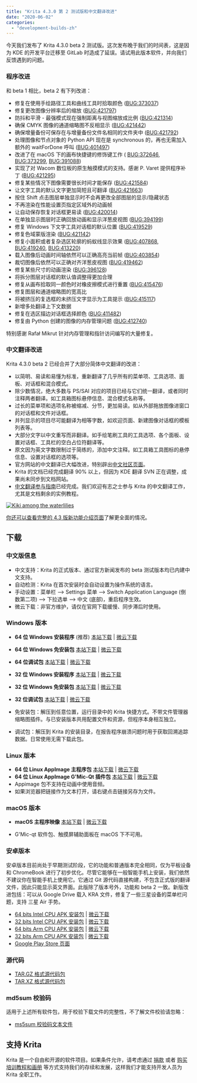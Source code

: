 ```yaml
---
title: "Krita 4.3.0 第 2 测试版和中文翻译改进"
date: "2020-06-02"
categories: 
  - "development-builds-zh"
---
```


今天我们发布了 Krita 4.3.0 beta 2 测试版。这次发布晚于我们的时间表，这是因为 KDE 的开发平台迁移至 GitLab 时造成了延误。请试用此版本软件，并向我们反馈遇到的问题。

### 程序改进

和 beta 1 相比，beta 2 有下列改进：

- 修复在使用手绘路径工具和曲线工具时拾取颜色 ([BUG:373037](https://bugs.kde.org/show_bug.cgi?id=373037))
- 修复更改图像分辨率后的缩放 ([BUG:421797](https://bugs.kde.org/show_bug.cgi?id=421797))
- 防抖和平滑 - 最强模式现在强制距离与视图缩放成比例 ([BUG:421314](https://bugs.kde.org/show_bug.cgi?id=421314))
- 确保 CMYK 图像的通道缩略图不反相显示 ([BUG:421442](https://bugs.kde.org/show_bug.cgi?id=421442))
- 确保增量备份可保存在与增量备份文件名相同的文件夹中 ([BUG:421792](https://bugs.kde.org/show_bug.cgi?id=421792))
- 处理图像和节点对象的 Python API 现在是 synchronous 的，再也无需加入额外的 waitForDone 呼叫 ([BUG:401497](https://bugs.kde.org/show_bug.cgi?id=401497))
- 改进了在 macOS 下的画布快捷键的修饰键工作 ( [BUG:372646](https://bugs.kde.org/show_bug.cgi?id=372646), [BUG:373299](https://bugs.kde.org/show_bug.cgi?id=373299), [BUG:391088](https://bugs.kde.org/show_bug.cgi?id=391088))
- 实现了对 Wacom 数位板的原生触摸模式的支持。感谢 P. Varet 提供程序补丁 ([BUG:421295](https://bugs.kde.org/show_bug.cgi?id=4221295))
- 修复某些情况下图像需要很长时间才能保存 ([BUG:421584](https://bugs.kde.org/show_bug.cgi?id=421584))
- 让文字工具的默认文字更加简短且可翻译 ([BUG:421663](https://bugs.kde.org/show_bug.cgi?id=421663))
- 按住 Shift 点击图层单独显示时不会再更改全部图层的显示/隐藏状态
- 不再渲染在性能设置页指定区域外的动画帧
- 让自动保存恢复对话框更易读 ([BUG:420014](https://bugs.kde.org/show_bug.cgi?id=420014))
- 在单独显示图层时正确回放动画和显示洋葱皮视图 ([BUG:394199](https://bugs.kde.org/show_bug.cgi?id=394199))
- 修复 Windows 下文字工具对话框的默认位置 ([BUG:419529](https://bugs.kde.org/show_bug.cgi?id=419529))
- 修复色域蒙版渲染 ([BUG:421142](https://bugs.kde.org/show_bug.cgi?id=421142))
- 修复小面积或者复杂选区轮廓的蚂蚁线显示效果 ([BUG:407868](https://bugs.kde.org/show_bug.cgi?id=407868), [BUG:419240](https://bugs.kde.org/show_bug.cgi?id=419240), [BUG:413220](https://bugs.kde.org/show_bug.cgi?id=413220))
- 载入图像后动画时间轴依然可以正确高亮当前帧 ([BUG:403854](https://bugs.kde.org/show_bug.cgi?id=403854))
- 裁切图像后依然可以正确对齐洋葱皮视图 ([BUG:419462](https://bugs.kde.org/show_bug.cgi?id=419462))
- 修复某些尺寸的动画渲染 ([BUG:396128](https://bugs.kde.org/show_bug.cgi?id=396128))
- 将拆分图层对话框的默认值调整得更加合理
- 修复从画布拾取同一颜色时对橡皮擦模式进行重置 ([BUG:415476](https://bugs.kde.org/show_bug.cgi?id=415476))
- 修复图层和通道缩略图的宽高比
- 将被挤压的复选框的未挤压文字显示为工具提示 ([BUG:415117](https://bugs.kde.org/show_bug.cgi?id=415117))
- 新增多处翻译上下文数据
- 修复在选区描边对话框选择颜色 ([BUG:411482](https://bugs.kde.org/show_bug.cgi?id=411482))
- 修复由 Python 创建的图像的内存管理问题 ([BUG:412740](https://bugs.kde.org/show_bug.cgi?id=412740))

特别感谢 Rafał Mikrut 针对内存管理和指针访问编写的大量修复。

### 中文翻译改进

Krita 4.3.0 beta 2 已经合并了大部分简体中文翻译的改进：

- 以简明、易读和易懂为标准，重新翻译了几乎所有的菜单项、工具选项、面板、对话框和混合模式。
- 除少数情况，绝大多数与 PS/SAI 对应的项目已经与它们统一翻译，或者同时注释两者翻译。如工具箱图标悬停信息、混合模式名称等。
- 过长的菜单项和选项名称被缩减、分节，更加易读。如从外部拖放图像进窗口的对话框和文件对话框。
- 并列显示的项目尽可能翻译为相等字数，如欢迎页面、新建图像对话框的模板列表等。
- 大部分文字以中文重写而非翻译。如手绘笔刷工具的工具选项、各个面板、设置对话框、工具栏的空白占位符翻译等。
- 原文因为英文字数限制过于简练的，添加中文注释。如工具箱工具图标的悬停信息、设置对话框的选项等。
- 官方网站的中文翻译已大幅改进，特别辟出[中文社区页面](https://krita.org/zh/get-involved-zh/overview-zh/)。
- Krita 的文档已经完成翻译 90% 以上，但因为 KDE 翻译 SVN 正在调整，成果尚未同步到文档网站。
- [中文翻译参与指南](https://krita.org/zh/get-involved-zh/krita-chinese-translation/)已经完成。我们欢迎有志之士参与 Krita 的中文翻译工作，尤其是文档剩余的实例教程。

[![Kiki among the waterlilies](/images/posts/2020/kiki_4.3.3_sm-1024x512.png)](https://krita.org/wp-content/uploads/2020/05/kiki_4.3.3_sm.png)

[你还可以查看完整的 4.3 版新功能介绍页面](https://krita.org/en/krita-4-3-release-notes/)了解更全面的情况。

## 下载

### 中文版信息

- 中文支持：Krita 的正式版本、通过官方新闻发布的 beta 测试版本均已内建中文支持。
- 自动检测：Krita 在首次安装时会自动设置为操作系统的语言。
- 手动设置：菜单栏 --> Settings 菜单 --> Switch Application Language (倒数第二项) --> 下拉选单 --> 中文 (底部)，重启程序生效。
- 微云下载：非官方维护，请仅在官网下载缓慢、同步滞后时使用。

### Windows 版本

- **64 位 Windows 安装程序** (推荐) [本站下载](https://download.kde.org/unstable/krita/4.3.0-beta2/krita-x64-4.3.0-beta2-setup.exe) | [微云下载](https://share.weiyun.com/60HLzj6I)
- **64 位 Windows 免安装包** [本站下载](https://download.kde.org/unstable/krita/4.3.0-beta2/krita-x64-4.3.0-beta2.zip) | [微云下载](https://share.weiyun.com/60HLzj6I)
- **64 位调试包** [本站下载](https://download.kde.org/unstable/krita/4.3.0-beta2/krita-x64-4.3.0-beta2-dbg.zip) | [微云下载](https://share.weiyun.com/60HLzj6I)

- **32 位 Windows 安装程序** [本站下载](https://download.kde.org/unstable/krita/4.3.0-beta2/krita-x86-4.3.0-beta2-setup.exe) | [微云下载](https://share.weiyun.com/Otvc2tpi)
- **32 位 Windows 免安装包** [本站下载](https://download.kde.org/unstable/krita/4.3.0-beta2/krita-x86-4.3.0-beta2.zip) | [微云下载](https://share.weiyun.com/Otvc2tpi)
- **32 位调试包** [本站下载](https://download.kde.org/unstable/krita/4.3.0-beta2/krita-x86-4.3.0-beta2-dbg.zip) | [微云下载](https://share.weiyun.com/Otvc2tpi)

- 免安装包：解压到任意位置，运行目录中的 Krita 快捷方式。不带文件管理器缩略图插件。与已安装版本共用配置文件和资源，但程序本身相互独立。
- 调试包：解压到 Krita 的安装目录，在报告程序崩溃问题时用于获取回溯追踪数据。日常使用无需下载此包。

### Linux 版本

- **64 位 Linux AppImage 主程序包** [本站下载](https://download.kde.org/unstable/krita/4.3.0-beta2/krita-4.3.0-beta2-x86_64.appimage) | [微云下载](https://share.weiyun.com/C0gZ6joR)
- **64 位 Linux AppImage G'Mic-Qt 插件包** [本站下载](https://download.kde.org/unstable/krita/4.3.0-beta2/gmic_krita_qt-x86_64.appimage) | [微云下载](https://share.weiyun.com/C0gZ6joR)
- Appimage 包不支持在动画中使用音频。
- 如果浏览器把链接作为文本打开，请右键点击链接另存为文件。

### macOS 版本

- **macOS 主程序映像** [本站下载](https://download.kde.org/unstable/krita/4.3.0-beta2/krita-4.3.0-beta2.dmg) | [微云下载](https://share.weiyun.com/gVg0CI53)

- G'Mic-qt 软件包、触摸屏辅助面板在 macOS 下不可用。

### 安卓版本

安卓版本目前尚处于早期测试阶段，它的功能和普通版本完全相同，仅为平板设备和 ChromeBook 进行了初步优化。尽管它能够在一般智能手机上安装，我们依然不建议你在智能手机上使用它。它通过 Git 源代码直接构建，不包含正式版的翻译文件，因此只能显示英文界面。此版除了版本号外，功能和 beta 2 一致。新版改进包括：可以从 Google Drive 载入 KRA 文件，修复了一些三星设备的菜单栏问题，支持 三星 Air 手势。

- [64 bits Intel CPU APK 安装包](https://download.kde.org/unstable/krita/4.3.0-beta2/krita-x86_64-signed.apk) | [微云下载](https://share.weiyun.com/tEkbnO1K)
- [32 bits Intel CPU APK 安装包](https://download.kde.org/unstable/krita/4.3.0-beta2/krita-x86-signed.apk) | [微云下载](https://share.weiyun.com/tEkbnO1K)
- [64 bits Arm CPU APK 安装包](https://download.kde.org/unstable/krita/4.3.0-beta2/krita-arm64-signed.apk) | [微云下载](https://share.weiyun.com/tEkbnO1K)
- [32 bits Arm CPU APK 安装包](https://download.kde.org/unstable/krita/4.3.0-beta2/krita-arm32-signed.apk) | [微云下载](https://share.weiyun.com/tEkbnO1K)
- [Google Play Store 页面](https://play.google.com/store/apps/details?id=org.krita)

### 源代码

- [TAR.GZ 格式源代码包](https://download.kde.org/unstable/krita/4.3.0-beta2/krita-4.3.0-beta2.tar.gz)
- [TAR.XZ 格式源代码包](https://download.kde.org/unstable/krita/4.3.0-beta2/krita-4.3.0-beta2.tar.xz)

### md5sum 校验码

适用于上述所有软件包，用于校验下载文件的完整性，不了解文件校验请忽略：

- [ms5sum 校验码文本文件](https://download.kde.org/unstable/krita/4.3.0-beta2/md5sum.txt)

## 支持 Krita

Krita 是一个自由和开源的软件项目。如果条件允许，请考虑通过 [捐款](https://krita.org/en/support-us/donations/) 或者 [购买培训教程和画册](https://krita.org/en/support-us/shop) 等方式支持我们的存续和发展，这样我们才能支持开发人员为 Krita 全职工作。
